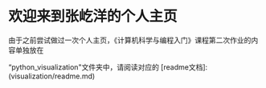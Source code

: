 # 欢迎来到张屹洋的个人主页



由于之前尝试做过一次个人主页，《计算机科学与编程入门》课程第二次作业的内容单独放在

“python_visualization"文件夹中，请阅读对应的 [readme文档]:(visualization/readme.md)

